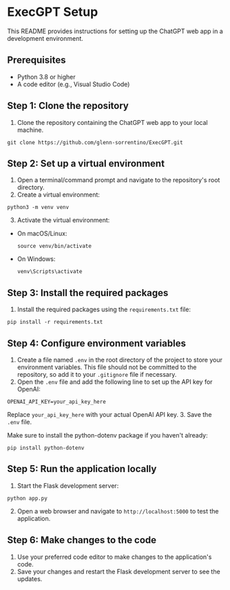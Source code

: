 # ExecGPT Setup

This README provides instructions for setting up the ChatGPT web app in a development environment.

## Prerequisites

- Python 3.8 or higher
- A code editor (e.g., Visual Studio Code)

## Step 1: Clone the repository

1. Clone the repository containing the ChatGPT web app to your local machine.

```
git clone https://github.com/glenn-sorrentino/ExecGPT.git
```

## Step 2: Set up a virtual environment

1. Open a terminal/command prompt and navigate to the repository's root directory.
2. Create a virtual environment:

```
python3 -m venv venv
```

3. Activate the virtual environment:
- On macOS/Linux:
  ```
  source venv/bin/activate
  ```
- On Windows:
  ```
  venv\Scripts\activate
  ```

## Step 3: Install the required packages

1. Install the required packages using the `requirements.txt` file:

```
pip install -r requirements.txt
```


## Step 4: Configure environment variables

1. Create a file named `.env` in the root directory of the project to store your environment variables. This file should not be committed to the repository, so add it to your `.gitignore` file if necessary.
2. Open the `.env` file and add the following line to set up the API key for OpenAI:

```
OPENAI_API_KEY=your_api_key_here
```

Replace `your_api_key_here` with your actual OpenAI API key.
3. Save the `.env` file.

Make sure to install the python-dotenv package if you haven't already:

```
pip install python-dotenv
```

## Step 5: Run the application locally

1. Start the Flask development server:

```
python app.py
```

2. Open a web browser and navigate to `http://localhost:5000` to test the application.

## Step 6: Make changes to the code

1. Use your preferred code editor to make changes to the application's code.
2. Save your changes and restart the Flask development server to see the updates.
